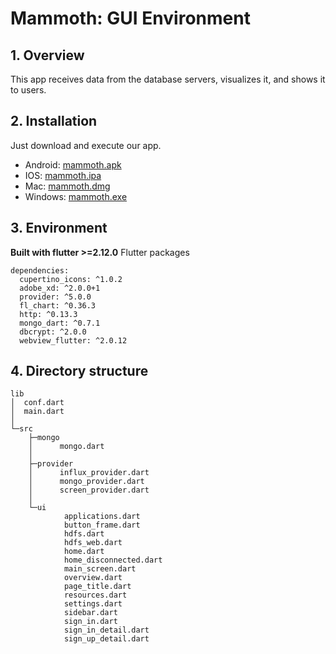 # Mammoth: GUI Environment

## 1. Overview
This app receives data from the database servers, visualizes it, and shows it to users.

## 2. Installation
Just download and execute our app.
* Android: [mammoth.apk](https://github.com/ndo04343/mammoth/tree/main/android)
* IOS: [mammoth.ipa](https://github.com/ndo04343/mammoth/tree/main/ios)
* Mac: [mammoth.dmg](https://github.com/ndo04343/mammoth/tree/main/mac)
* Windows: [mammoth.exe](https://github.com/ndo04343/mammoth/tree/main/windows)

## 3. Environment
**Built with flutter >=2.12.0**
Flutter packages
```
dependencies:
  cupertino_icons: ^1.0.2
  adobe_xd: ^2.0.0+1
  provider: ^5.0.0
  fl_chart: ^0.36.3
  http: ^0.13.3
  mongo_dart: ^0.7.1
  dbcrypt: ^2.0.0
  webview_flutter: ^2.0.12
  ```
  
  ## 4. Directory structure
```
lib
│  conf.dart
│  main.dart
│
└─src
    ├─mongo
    │      mongo.dart
    │
    ├─provider
    │      influx_provider.dart
    │      mongo_provider.dart
    │      screen_provider.dart
    │
    └─ui
            applications.dart
            button_frame.dart
            hdfs.dart
            hdfs_web.dart
            home.dart
            home_disconnected.dart
            main_screen.dart
            overview.dart
            page_title.dart
            resources.dart
            settings.dart
            sidebar.dart
            sign_in.dart
            sign_in_detail.dart
            sign_up_detail.dart
